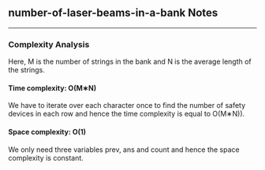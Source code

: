 <h2>number-of-laser-beams-in-a-bank Notes</h2><hr>

### Complexity Analysis

Here, M is the number of strings in the bank and N is the average length of the strings.

#### Time complexity: O(M∗N)

We have to iterate over each character once to find the number of safety devices in each row and hence the time complexity is equal to O(M∗N)).

#### Space complexity: O(1)

We only need three variables prev, ans and count and hence the space complexity is constant.

